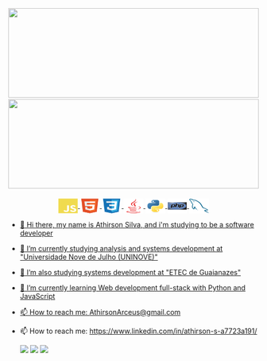 <div align="center">
  <a href="https://github.com/athirsonsilva">
  <img height="180em" width="100%" src="https://github-readme-stats.vercel.app/api?username=athirsonsilva&show_icons=true&theme=dracula&include_all_commits=true&count_private=true"/>
  <img height="180em" width="100%" src="https://github-readme-stats.vercel.app/api/top-langs/?username=athirsonsilva&layout=compact&langs_count=7&theme=dracula"/>
</div>
  
  <div style="display: inline_block" align="center"><br>
  <img margin="auto 20px auto 20px" align="center" alt="JavaScript" height="30" width="40" src="https://raw.githubusercontent.com/devicons/devicon/master/icons/javascript/javascript-plain.svg">
    <img margin="auto 20px auto 20px" align="center" alt="HTML" height="30" width="40" src="https://raw.githubusercontent.com/devicons/devicon/master/icons/html5/html5-original.svg">
  <img margin="auto 20px auto 20px" align="center" alt="CSS" height="30" width="40" src="https://raw.githubusercontent.com/devicons/devicon/master/icons/css3/css3-original.svg">
  <img margin="auto 20px auto 20px" align="center" alt="Java" height="30" width="40" src="https://raw.githubusercontent.com/devicons/devicon/master/icons/java/java-plain.svg">
  <img margin="auto 20px auto 20px" align="center" alt="Python" height="30" width="40" src="https://raw.githubusercontent.com/devicons/devicon/master/icons/python/python-original.svg">
    <img margin="auto 20px auto 20px" align="center" alt="Php" height="30" width="40" src="https://raw.githubusercontent.com/devicons/devicon/master/icons/php/php-original.svg">
    <img margin="auto 20px auto 20px" align="center" alt="SQL" height="30" width="40" src="https://raw.githubusercontent.com/devicons/devicon/master/icons/mysql/mysql-original.svg">
</div>
  
- 👋 Hi there, my name is Athirson Silva, and i'm studying to be a software developer
- 🔭 I’m currently studying analysis and systems development at "Universidade Nove de Julho (UNINOVE)"
- 🔭 I’m also studying systems development at "ETEC de Guaianazes" 
- 🌱 I’m currently learning Web development full-stack with Python and JavaScript
- 📫 How to reach me: AthirsonArceus@gmail.com
- 📫 How to reach me: https://www.linkedin.com/in/athirson-s-a7723a191/
  
  <a href="mailto:athirsonarceus@gmail.com"><img src="https://img.shields.io/badge/-Gmail-%23DD0031?style=for-the-badge&logo=gmail&logoColor=white" target="_blank"></a>
  <a href="https://discord.com/users/Athirson#0287/"><img src="https://img.shields.io/badge/-Discord-%23DD90?style=for-the-badge&logo=discord&logoColor=white" target="_blank"></a>
  <a href="https://www.linkedin.com/in/athirson-s-a7723a191/" target="_blank"><img src="https://img.shields.io/badge/-LinkedIn-%230077B5?style=for-the-badge&logo=linkedin&logoColor=white" target="_blank"></a> 

  



